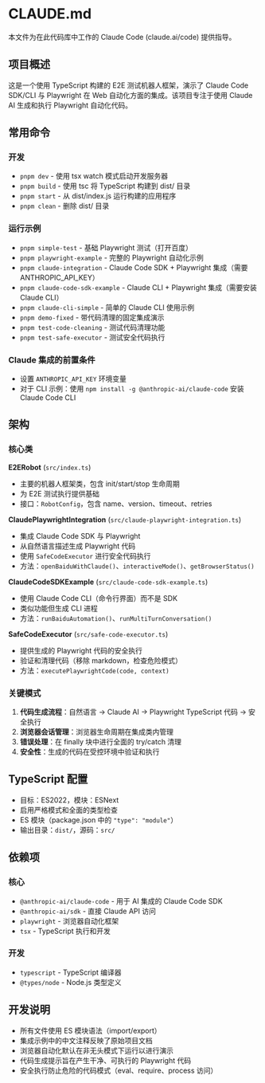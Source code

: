 # CLAUDE.md

本文件为在此代码库中工作的 Claude Code (claude.ai/code) 提供指导。

## 项目概述

这是一个使用 TypeScript 构建的 E2E 测试机器人框架，演示了 Claude Code SDK/CLI 与 Playwright 在 Web 自动化方面的集成。该项目专注于使用 Claude AI 生成和执行 Playwright 自动化代码。

## 常用命令

### 开发
- `pnpm dev` - 使用 tsx watch 模式启动开发服务器
- `pnpm build` - 使用 tsc 将 TypeScript 构建到 dist/ 目录
- `pnpm start` - 从 dist/index.js 运行构建的应用程序
- `pnpm clean` - 删除 dist/ 目录

### 运行示例
- `pnpm simple-test` - 基础 Playwright 测试（打开百度）
- `pnpm playwright-example` - 完整的 Playwright 自动化示例
- `pnpm claude-integration` - Claude Code SDK + Playwright 集成（需要 ANTHROPIC_API_KEY）
- `pnpm claude-code-sdk-example` - Claude CLI + Playwright 集成（需要安装 Claude CLI）
- `pnpm claude-cli-simple` - 简单的 Claude CLI 使用示例
- `pnpm demo-fixed` - 带代码清理的固定集成演示
- `pnpm test-code-cleaning` - 测试代码清理功能
- `pnpm test-safe-executor` - 测试安全代码执行

### Claude 集成的前置条件
- 设置 `ANTHROPIC_API_KEY` 环境变量
- 对于 CLI 示例：使用 `npm install -g @anthropic-ai/claude-code` 安装 Claude Code CLI

## 架构

### 核心类

**E2ERobot** (`src/index.ts`)
- 主要的机器人框架类，包含 init/start/stop 生命周期
- 为 E2E 测试执行提供基础
- 接口：`RobotConfig`，包含 name、version、timeout、retries

**ClaudePlaywrightIntegration** (`src/claude-playwright-integration.ts`)
- 集成 Claude Code SDK 与 Playwright
- 从自然语言描述生成 Playwright 代码
- 使用 `SafeCodeExecutor` 进行安全代码执行
- 方法：`openBaiduWithClaude()`、`interactiveMode()`、`getBrowserStatus()`

**ClaudeCodeSDKExample** (`src/claude-code-sdk-example.ts`)
- 使用 Claude Code CLI（命令行界面）而不是 SDK
- 类似功能但生成 CLI 进程
- 方法：`runBaiduAutomation()`、`runMultiTurnConversation()`

**SafeCodeExecutor** (`src/safe-code-executor.ts`)
- 提供生成的 Playwright 代码的安全执行
- 验证和清理代码（移除 markdown，检查危险模式）
- 方法：`executePlaywrightCode(code, context)`

### 关键模式

1. **代码生成流程**：自然语言 → Claude AI → Playwright TypeScript 代码 → 安全执行
2. **浏览器会话管理**：浏览器生命周期在集成类内管理
3. **错误处理**：在 finally 块中进行全面的 try/catch 清理
4. **安全性**：生成的代码在受控环境中验证和执行

## TypeScript 配置

- 目标：ES2022，模块：ESNext
- 启用严格模式和全面的类型检查
- ES 模块（package.json 中的 `"type": "module"`）
- 输出目录：`dist/`，源码：`src/`

## 依赖项

### 核心
- `@anthropic-ai/claude-code` - 用于 AI 集成的 Claude Code SDK
- `@anthropic-ai/sdk` - 直接 Claude API 访问
- `playwright` - 浏览器自动化框架
- `tsx` - TypeScript 执行和开发

### 开发
- `typescript` - TypeScript 编译器
- `@types/node` - Node.js 类型定义

## 开发说明

- 所有文件使用 ES 模块语法（import/export）
- 集成示例中的中文注释反映了原始项目文档
- 浏览器自动化默认在非无头模式下运行以进行演示
- 代码生成提示旨在产生干净、可执行的 Playwright 代码
- 安全执行防止危险的代码模式（eval、require、process 访问）